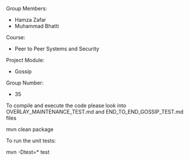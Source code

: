 Group Members:

- Hamza Zafar
- Muhammad Bhatti

Course:

- Peer to Peer Systems and Security 

Project Module:

- Gossip

Group Number:

- 35

To compile and execute the code please look into OVERLAY_MAINTENANCE_TEST.md and END_TO_END_GOSSIP_TEST.md files

mvn clean package

To run the unit tests:

mvn -Dtest=* test
